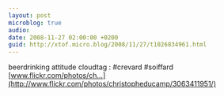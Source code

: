```yaml
---
layout: post
microblog: true
audio: 
date: 2008-11-27 02:00:00 +0200
guid: http://xtof.micro.blog/2008/11/27/t1026834961.html
---
```

beerdrinking attitude cloudtag : #crevard #soiffard  [www.flickr.com/photos/ch...](http://www.flickr.com/photos/christopheducamp/3063411951/)
